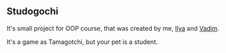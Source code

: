 ## Studogochi 
It's small project for OOP course, that was created by me, [Ilya](https://github.com/Wipersee) and [Vadim](https://github.com/VadimPusiak788). 

It's a game as Tamagotchi, but your pet is a student.
